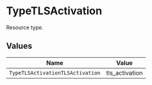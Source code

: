 # TypeTLSActivation

Resource type.


## Values

| Name                             | Value                            |
| -------------------------------- | -------------------------------- |
| `TypeTLSActivationTLSActivation` | tls_activation                   |